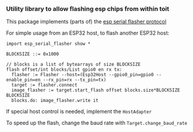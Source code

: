 ### Utility library to allow flashing esp chips from within toit

This package implements (parts of) the [esp serial flasher protocol](https://docs.espressif.com/projects/esptool/en/latest/esp32/advanced-topics/serial-protocol.html)


For simple usage from an ESP32 host, to flash another ESP32 host:

```toit
import esp_serial_flasher show *

BLOCKSIZE ::= 0x1000

// blocks is a list of bytearrays of size BLOCKSIZE
flash offset/int blocks/List gpio0 en rx tx:
  flasher := Flasher --host=(Esp32Host --gpio0_pin=gpio0 --enable_pin=en --rx_pin=rx --tx_pin=tx)
  target := flasher.connect
  image_flasher := target.start_flash offset blocks.size*BLOCKSIZE BLOCKSIZE
  blocks.do: image_flasher.write it
```

If special host control is needed, implement the `HostAdapter`

To speed up the flash, change the baud rate with `Target.change_baud_rate`